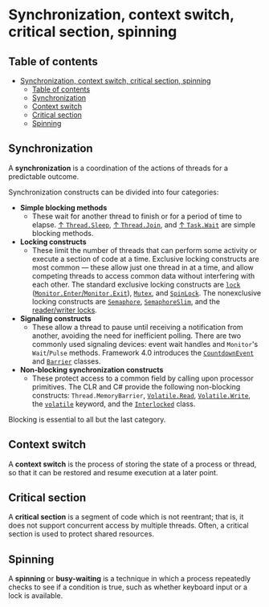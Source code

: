 # Synchronization, context switch, critical section, spinning

## Table of contents

- [Synchronization, context switch, critical section, spinning](#synchronization-context-switch-critical-section-spinning)
  - [Table of contents](#table-of-contents)
  - [Synchronization](#synchronization)
  - [Context switch](#context-switch)
  - [Critical section](#critical-section)
  - [Spinning](#spinning)

## Synchronization

A **synchronization** is a coordination of the actions of threads for a predictable outcome.

Synchronization constructs can be divided into four categories:

- **Simple blocking methods**
  - These wait for another thread to finish or for a period of time to elapse. [↑ `Thread.Sleep`](https://learn.microsoft.com/en-us/dotnet/api/system.threading.thread.sleep), [↑ `Thread.Join`](https://learn.microsoft.com/en-us/dotnet/api/system.threading.thread.join), and [↑ `Task.Wait`](https://learn.microsoft.com/en-us/dotnet/api/system.threading.tasks.task.wait) are simple blocking methods.
- **Locking constructs**
  - These limit the number of threads that can perform some activity or execute a section of code at a time. Exclusive locking constructs are most common — these allow just one thread in at a time, and allow competing threads to access common data without interfering with each other. The standard exclusive locking constructs are [`lock`](locking.md#lock) ([`Monitor.Enter`/`Monitor.Exit`](locking.md#monitor)), [`Mutex`](locking.md#mutex), and [`SpinLock`](locking.md#spinlock). The nonexclusive locking constructs are [`Semaphore`](locking.md#semaphore-1), [`SemaphoreSlim`](locking.md#semaphoreslim), and the [reader/writer locks](locking.md#readerwriterlockslim).
- **Signaling constructs**
  - These allow a thread to pause until receiving a notification from another, avoiding the need for inefficient polling. There are two commonly used signaling devices: event wait handles and `Monitor`'s `Wait`/`Pulse` methods. Framework 4.0 introduces the [`CountdownEvent`](signaling.md#countdownevent) and [`Barrier`](signaling.md#barrier) classes.
- **Non-blocking synchronization constructs**
  - These protect access to a common field by calling upon processor primitives. The CLR and C# provide the following non-blocking constructs: `Thread.MemoryBarrier`, [`Volatile.Read`](non-blocking.md#volatileread), [`Volatile.Write`](non-blocking.md#volatilewrite), the [`volatile`](non-blocking.md#volatile-1) keyword, and the [`Interlocked`](non-blocking.md#interlocked) class.

Blocking is essential to all but the last category.

## Context switch

A **context switch** is the process of storing the state of a process or thread, so that it can be restored and resume execution at a later point.

## Critical section

A **critical section** is a segment of code which is not reentrant; that is, it does not support concurrent access by multiple threads. Often, a critical section is used to protect shared resources.

## Spinning

A **spinning** or **busy-waiting** is a technique in which a process repeatedly checks to see if a condition is true, such as whether keyboard input or a lock is available.
